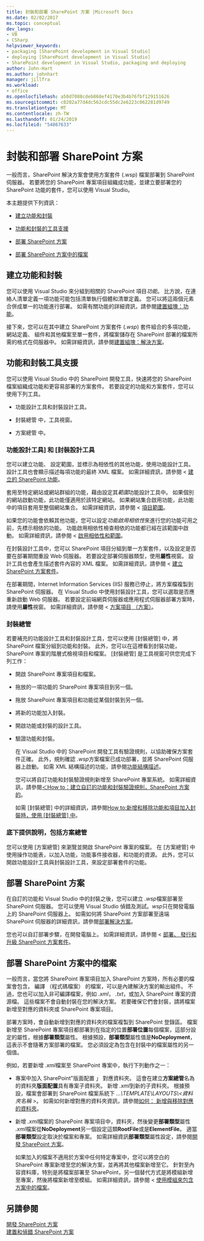 ```yaml
---
title: 封裝和部署 SharePoint 方案 |Microsoft Docs
ms.date: 02/02/2017
ms.topic: conceptual
dev_langs:
- VB
- CSharp
helpviewer_keywords:
- packaging [SharePoint development in Visual Studio]
- deploying [SharePoint development in Visual Studio]
- SharePoint development in Visual Studio, packaging and deploying
author: John-Hart
ms.author: johnhart
manager: jillfra
ms.workload:
- office
ms.openlocfilehash: a50d7088cdeb868ef4170e3b4b76fbf129151626
ms.sourcegitcommit: c0202a77d4dc562cdc55dc2e6223c062281d9749
ms.translationtype: MT
ms.contentlocale: zh-TW
ms.lasthandoff: 01/24/2019
ms.locfileid: "54867633"
---
```

# <a name="package-and-deploy-sharepoint-solutions"></a>封裝和部署 SharePoint 方案
  一般而言，SharePoint 解決方案會使用方案套件 (.wsp) 檔案部署到 SharePoint 伺服器。 若要將您的 SharePoint 專案項目組織成功能，並建立要部署您的 SharePoint 功能的套件，您可以使用 Visual Studio。  
  
 本主題提供下列資訊：  
  
-   [建立功能和封裝](#Creating)  
  
-   [功能和封裝的工具支援](#Tools)  
  
-   [部署 SharePoint 方案](#Deploying)  
  
-   [部署 SharePoint 方案中的檔案](#DeployingFiles)  
  
## <a name="create-features-and-packages"></a>建立功能和封裝
 您可以使用 Visual Studio 來分組到相關的 SharePoint 項目*功能*。 比方說，在連絡人清單定義一項功能可能包括清單執行個體和清單定義。 您可以將這兩個元素合併成單一的功能進行部署。 如需有關功能的詳細資訊，請參閱[建置組塊：功能](http://go.microsoft.com/fwlink/?LinkID=169183)。  
  
 接下來，您可以在其中建立 SharePoint 方案套件 (*.wsp*) 套件組合的多項功能，網站定義、 組件和其他檔案至單一套件，將檔案儲存在 SharePoint 部署的檔案所需的格式在伺服器中。 如需詳細資訊，請參閱[建置組塊：解決方案](http://go.microsoft.com/fwlink/?LinkID=169186)。  
  
## <a name="feature-and-packaging-tool-support"></a>功能和封裝工具支援
 您可以使用 Visual Studio 中的 SharePoint 開發工具，快速將您的 SharePoint 檔案組織成功能和更容易部署的方案套件。 若要設定的功能和方案套件，您可以使用下列工具。  
  
-   功能設計工具和封裝設計工具。  
  
-   封裝總管 中，工具視窗。  
  
-   方案總管 中。  
  
### <a name="feature-designer-and-package-designer"></a>功能設計工具] 和 [封裝設計工具
 您可以建立功能、 設定範圍，並標示為相依性的其他功能，使用功能設計工具。 設計工具也會顯示描述每項功能的最終 XML 檔案。 如需詳細資訊，請參閱 <<c0> [ 建立的 SharePoint 功能](../sharepoint/creating-sharepoint-features.md)。  
  
 套用至特定網站或網站群組的功能，藉由設定其*範圍*功能設計工具中。 如果個別的網站啟動功能，此功能僅適用於該特定網站。 如果網站集合啟用功能，此功能中的項目套用至整個網站集合。 如需詳細資訊，請參閱 <<c0> [ 項目範圍](http://go.microsoft.com/fwlink/?LinkID=169189)。  
  
 如果您的功能會依賴其他功能，您可以設定*功能啟用相依性*來進行您的功能可用之前，先標示相依的功能。 功能啟用相依性檢查相依的功能都已經在該範圍中啟動。 如需詳細資訊，請參閱 <<c0> [ 啟用相依性和範圍](http://go.microsoft.com/fwlink/?LinkID=169190)。  
  
 在封裝設計工具中，您可以 SharePoint 項目分組到單一方案套件，以及設定是否要在部署期間重設 Web 伺服器。 若要設定部署伺服器類型，使用**屬性**視窗。 設計工具也會產生描述套件內容的 XML 檔案。 如需詳細資訊，請參閱 <<c0> [ 建立 SharePoint 方案套件](../sharepoint/creating-sharepoint-solution-packages.md)。  
  
 在部署期間，Internet Information Services (IIS) 服務已停止，將方案檔複製到 SharePoint 伺服器。 在 Visual Studio 中使用封裝設計工具，您可以選取是否應重新啟動 Web 伺服器。 若要設定前端網頁伺服器或應用程式伺服器部署方案時，請使用**屬性**視窗。 如需詳細資訊，請參閱 <<c0> [ 方案項目 （方案）](http://go.microsoft.com/fwlink/?LinkID=169191)。  
  
### <a name="packaging-explorer"></a>封裝總管  
 若要補充的功能設計工具和封裝設計工具，您可以使用 [封裝總管] 中，將 SharePoint 檔案分組到功能和封裝。 此外，您可以在這裡看到封裝功能，SharePoint 專案的階層式檢視項目和檔案。 [封裝總管] 是工具視窗可供您完成下列工作：  
  
- 開啟 SharePoint 專案項目和檔案。  
  
- 拖放的一項功能的 SharePoint 專案項目到另一個。  
  
- 拖放 SharePoint 專案項目和功能從某個封裝到另一個。  
  
- 將新的功能加入封裝。  
  
- 開啟功能或封裝的設計工具。  
  
- 驗證功能和封裝。  
  
  在 Visual Studio 中的 SharePoint 開發工具有驗證規則，以協助確保方案套件正確。 此外，規則確認 *.wsp*方案檔案已成功部署，並將 SharePoint 伺服器上啟動。 如需 XML 結構描述的功能，請參閱[功能結構描述](http://go.microsoft.com/fwlink/?LinkID=169192)。  
  
  您可以將自訂功能和封裝驗證規則新增至 SharePoint 專案系統。 如需詳細資訊，請參閱[＜How to：建立自訂的功能和封裝驗證規則，SharePoint 方案的](../sharepoint/how-to-create-custom-feature-and-package-validation-rules-for-sharepoint-solutions.md)。  
  
  如需 [封裝總管] 中的詳細資訊，請參閱[How to:新增和移除功能和項目加入封裝時，使用 [封裝總管] 中](../sharepoint/how-to-add-and-remove-features-and-items-to-a-package-by-using-the-packaging-explorer.md)。  
  
### <a name="solution-explorer"></a>底下提供說明，包括方案總管
 您可以使用 [方案總管] 來瀏覽並開啟 SharePoint 專案的檔案。 在 [方案總管] 中使用操作功能表，以加入功能，功能事件接收器，和功能的資源。 此外，您可以開啟功能設計工具與封裝設計工具，來設定部署套件的功能。  
  
## <a name="deploy-sharepoint-solutions"></a>部署 SharePoint 方案
 在自訂的功能和 Visual Studio 中的封裝之後，您可以建立 *.wsp*檔案部署至 SharePoint 伺服器。 您可以使用 Visual Studio 偵錯及測試。*wsp*只在開發電腦上的 SharePoint 伺服器上。 如需如何將 SharePoint 方案部署至遠端 SharePoint 伺服器的詳細資訊，請參閱[部署解決方案](http://go.microsoft.com/fwlink/?LinkID=169194)。  
  
 您也可以自訂部署步驟，在開發電腦上。 如需詳細資訊，請參閱 <<c0> [ 部署、 發行和升級 SharePoint 方案套件](../sharepoint/deploying-publishing-and-upgrading-sharepoint-solution-packages.md)。  
  
## <a name="deploy-files-in-sharepoint-solutions"></a>部署 SharePoint 方案中的檔案
 一般而言，當您將 SharePoint 專案項目加入 SharePoint 方案時，所有必要的檔案會包含。 編譯 （程式碼檔案） 的檔案，可以是內建解決方案的輸出組件。 不過，您也可以加入非可編譯檔案，例如 *.xml*， *.txt*，或加入 SharePoint 專案的資源檔。 這些檔案不會自動封裝在您的解決方案。 若要確保它們會封裝，請將檔案新增至對應的資料夾或 SharePoint 專案項目。  
  
 部署方案時，會自動新增到對應的資料夾的檔案複製到 SharePoint 登錄區。 檔案新增至 SharePoint 專案項目都部署到在指定的位置**部署位置**每個檔案，這部分設定的屬性，根據**部署類型**屬性。 根據預設，**部署類型**屬性值是**NoDeployment**，這表示不會隨著方案部署的檔案。 您必須設定為包含在封裝中的檔案屬性的另一個值。  
  
 例如，若要新增 *.xml*檔案至 SharePoint 專案中，執行下列動作之一：  
  
- 專案中加入 SharePoint"版面配置 」 對應資料夾。 這會在建立**方案總管**名為的資料夾**版面配置**具有專案子資料夾。 新增 *.xml*到新的子資料夾。 根據預設，檔案會部署到 SharePoint 檔案系統下 *...\TEMPLATE\LAYOUTS\\\<資料夾名稱 >*。 如需如何新增對應的資料夾資訊，請參閱[如何： 新增與移除對應的資料夾](../sharepoint/how-to-add-and-remove-mapped-folders.md)。  
  
- 新增 *.xml*檔案的 SharePoint 專案項目中，資料夾，然後變更**部署類型**屬性 *.xml*檔案從**NoDeployment**另一個設定這類**RootFile**或是**ElementFile**。 適當**部署類型**設定取決於檔案和專案。 如需詳細資訊**部署類型**屬性設定，請參閱[開發 SharePoint 方案](../sharepoint/developing-sharepoint-solutions.md)。  
  
  如果加入的檔案不適用於方案中任何特定專案中，您可以將空白的 SharePoint 專案新增至您的解決方案，並再將其他檔案新增至它。 針對至內容資料庫，特別是將檔案部署至 SharePoint，另一個替代方式是將模組新增至專案，然後將檔案新增至模組。 如需詳細資訊，請參閱 <<c0> [ 使用模組來包含方案中的檔案](../sharepoint/using-modules-to-include-files-in-the-solution.md)。  
  
## <a name="see-also"></a>另請參閱
 [開發 SharePoint 方案](../sharepoint/developing-sharepoint-solutions.md)   
 [建置和偵錯 SharePoint 方案](../sharepoint/building-and-debugging-sharepoint-solutions.md)  
